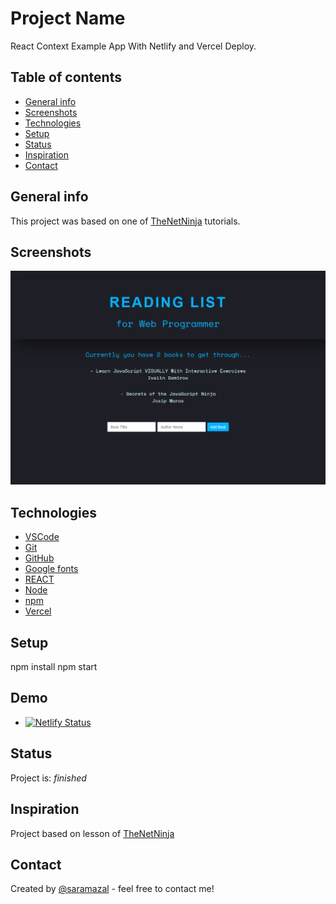 # Project Name
React Context Example App With Netlify and Vercel Deploy.

## Table of contents
* [General info](#general-info)
* [Screenshots](#screenshots)
* [Technologies](#technologies)
* [Setup](#setup)
* [Status](#status)
* [Inspiration](#inspiration)
* [Contact](#contact)

## General info
This project was based on one of [TheNetNinja](https://www.youtube.com/c/TheNetNinja/featured) tutorials. 

## Screenshots
![reading-list-react-context-example](https://github.com/saramazal/react-context-example/blob/main/react-context-book-list.png)

## Technologies
* [VSCode](https://code.visualstudio.com/)
* [Git](https://git-scm.com/)
* [GitHub](https://github.com/)
* [Google fonts](https://fonts.google.com/)
* [REACT](https://reactjs.org/docs/getting-started.html/)
* [Node](https://nodejs.org/en/)
* [npm](https://www.npmjs.com/)
* [Vercel](https://vercel.com/dashboard)

## Setup
npm install
npm start

## Demo
* [![Netlify Status](https://api.netlify.com/api/v1/badges/cd5f5ddc-0ba9-49be-a0dd-722745fb649f/deploy-status)](https://app.netlify.com/sites/react-reducer-booklist/deploys)



## Status
Project is:  _finished_

## Inspiration
Project based on lesson of [TheNetNinja](https://www.youtube.com/c/TheNetNinja/featured)


## Contact 
Created by [@saramazal](https://github.com/saramazal/) - feel free to contact me!

